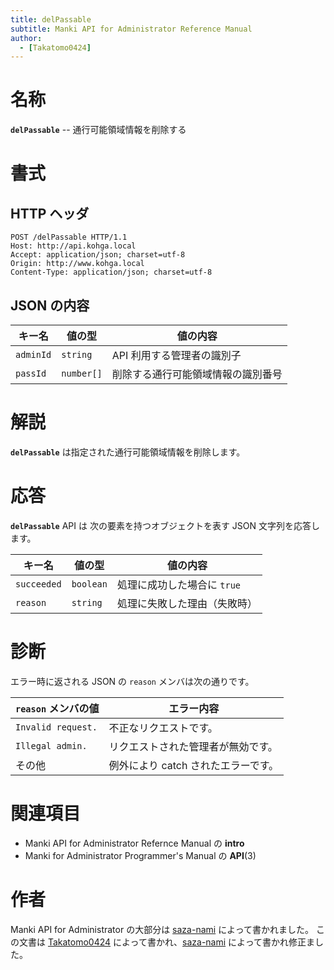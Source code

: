 ```yaml
---
title: delPassable
subtitle: Manki API for Administrator Reference Manual
author:
  - [Takatomo0424]
---
```

# 名称

**`delPassable`** -- 通行可能領域情報を削除する

# 書式

## HTTP ヘッダ

```http
POST /delPassable HTTP/1.1
Host: http://api.kohga.local
Accept: application/json; charset=utf-8
Origin: http://www.kohga.local
Content-Type: application/json; charset=utf-8
```

## JSON の内容

| キー名      | 値の型       | 値の内容                           |
| ----------- | ------------ | ---------------------------------- |
| `adminId` | `string`   | API 利用する管理者の識別子         |
| `passId`  | `number[]` | 削除する通行可能領域情報の識別番号 |

# 解説

**`delPassable`** は指定された通行可能領域情報を削除します。

# 応答

**`delPassable`** API は
次の要素を持つオブジェクトを表す JSON 文字列を応答します。

| キー名        | 値の型      | 値の内容                      |
| ------------- | ----------- | ----------------------------- |
| `succeeded` | `boolean` | 処理に成功した場合に `true` |
| `reason`    | `string`  | 処理に失敗した理由（失敗時）  |

# 診断

エラー時に返される JSON の `reason` メンバは次の通りです。

| `reason` メンバの値 | エラー内容                          |
| --------------------- | ----------------------------------- |
| `Invalid request.`  | 不正なリクエストです。              |
| `Illegal admin.`    | リクエストされた管理者が無効です。  |
| その他                | 例外により catch されたエラーです。 |

# 関連項目

- Manki API for Administrator Refernce Manual の **intro**
- Manki for Administrator Programmer's Manual の **API**(3)

# 作者

Manki API for Administrator の大部分は [saza-nami][saza-nami] によって書かれました。
この文書は [Takatomo0424][takatomo0424] によって書かれ、[saza-nami][saza-nami] によって書かれ修正ました。

[saza-nami]: https://github.com/saza-nami
[takatomo0424]: https://github.com/Takatomo0424
